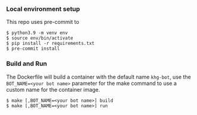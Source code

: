 ### Local environment setup
This repo uses pre-commit to
```
$ python3.9 -m venv env
$ source env/bin/activate
$ pip install -r requirements.txt
$ pre-commit install
```



### Build and Run
The Dockerfile will build a container with the default name `khg-bot`, use the `BOT_NAME=<your bot name>` parameter for the make command to use a custom name for the container image.
```
$ make [,BOT_NAME=<your bot name>] build
$ make [,BOT_NAME=<your bot name>] run
```
